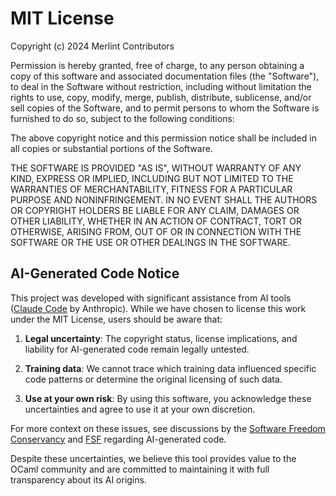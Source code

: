 # MIT License

Copyright (c) 2024 Merlint Contributors

Permission is hereby granted, free of charge, to any person obtaining a copy
of this software and associated documentation files (the "Software"), to deal
in the Software without restriction, including without limitation the rights
to use, copy, modify, merge, publish, distribute, sublicense, and/or sell
copies of the Software, and to permit persons to whom the Software is
furnished to do so, subject to the following conditions:

The above copyright notice and this permission notice shall be included in all
copies or substantial portions of the Software.

THE SOFTWARE IS PROVIDED "AS IS", WITHOUT WARRANTY OF ANY KIND, EXPRESS OR
IMPLIED, INCLUDING BUT NOT LIMITED TO THE WARRANTIES OF MERCHANTABILITY,
FITNESS FOR A PARTICULAR PURPOSE AND NONINFRINGEMENT. IN NO EVENT SHALL THE
AUTHORS OR COPYRIGHT HOLDERS BE LIABLE FOR ANY CLAIM, DAMAGES OR OTHER
LIABILITY, WHETHER IN AN ACTION OF CONTRACT, TORT OR OTHERWISE, ARISING FROM,
OUT OF OR IN CONNECTION WITH THE SOFTWARE OR THE USE OR OTHER DEALINGS IN THE
SOFTWARE.

## AI-Generated Code Notice

This project was developed with significant assistance from AI tools ([Claude Code](https://www.anthropic.com/claude-code) by Anthropic). While we have chosen to license this work under the MIT License, users should be aware that:

1. **Legal uncertainty**: The copyright status, license implications, and liability for AI-generated code remain legally untested.

2. **Training data**: We cannot trace which training data influenced specific code patterns or determine the original licensing of such data.

3. **Use at your own risk**: By using this software, you acknowledge these uncertainties and agree to use it at your own discretion.

For more context on these issues, see discussions by the [Software Freedom Conservancy](https://sfconservancy.org/blog/2022/feb/03/github-copilot-copyleft-gpl/) and [FSF](https://www.fsf.org/blogs/licensing/fsf-funded-call-for-white-papers-on-questions-around-copilot/) regarding AI-generated code.

Despite these uncertainties, we believe this tool provides value to the OCaml community and are committed to maintaining it with full transparency about its AI origins.